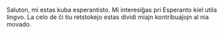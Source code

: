 Saluton, mi estas kuba esperantisto.
Mi interesiĝas pri Esperanto kiel utila lingvo.
La celo de ĉi tiu retstokejo estas dividi miajn kontribuaĵojn al nia movado.

<!---
Malnokto/Malnokto is a ✨ special ✨ repository because its `README.md` (this file) appears on your GitHub profile.
You can click the Preview link to take a look at your changes.
--->
